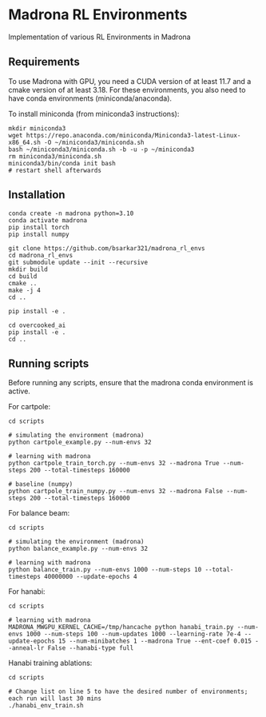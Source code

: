 # Madrona RL Environments

Implementation of various RL Environments in Madrona

## Requirements

To use Madrona with GPU, you need a CUDA version of at least 11.7 and a cmake version of at least 3.18. For these environments, you also need to have conda environments (miniconda/anaconda).

To install miniconda (from miniconda3 instructions):
```
mkdir miniconda3
wget https://repo.anaconda.com/miniconda/Miniconda3-latest-Linux-x86_64.sh -O ~/miniconda3/miniconda.sh
bash ~/miniconda3/miniconda.sh -b -u -p ~/miniconda3
rm miniconda3/miniconda.sh
miniconda3/bin/conda init bash
# restart shell afterwards
```


## Installation

```
conda create -n madrona python=3.10
conda activate madrona
pip install torch
pip install numpy

git clone https://github.com/bsarkar321/madrona_rl_envs
cd madrona_rl_envs
git submodule update --init --recursive
mkdir build
cd build
cmake ..
make -j 4
cd ..

pip install -e .

cd overcooked_ai
pip install -e .
cd ..
```

## Running scripts

Before running any scripts, ensure that the madrona conda environment is active.

For cartpole:

```
cd scripts

# simulating the environment (madrona)
python cartpole_example.py --num-envs 32

# learning with madrona
python cartpole_train_torch.py --num-envs 32 --madrona True --num-steps 200 --total-timesteps 160000

# baseline (numpy)
python cartpole_train_numpy.py --num-envs 32 --madrona False --num-steps 200 --total-timesteps 160000
```

For balance beam:

```
cd scripts

# simulating the environment (madrona)
python balance_example.py --num-envs 32

# learning with madrona
python balance_train.py --num-envs 1000 --num-steps 10 --total-timesteps 40000000 --update-epochs 4
```

For hanabi:

```
cd scripts

# learning with madrona
MADRONA_MWGPU_KERNEL_CACHE=/tmp/hancache python hanabi_train.py --num-envs 1000 --num-steps 100 --num-updates 1000 --learning-rate 7e-4 --update-epochs 15 --num-minibatches 1 --madrona True --ent-coef 0.015 --anneal-lr False --hanabi-type full
```

Hanabi training ablations:

```
cd scripts

# Change list on line 5 to have the desired number of environments; each run will last 30 mins
./hanabi_env_train.sh
```

